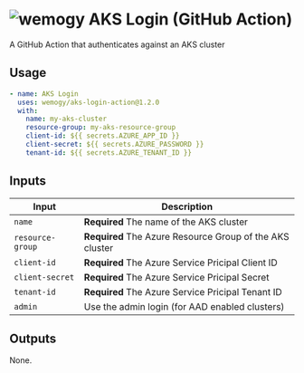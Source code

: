 # ![wemogy](https://wemogyimages.blob.core.windows.net/logos/wemogy-github-tiny.png) AKS Login (GitHub Action)

A GitHub Action that authenticates against an AKS cluster

## Usage

```yaml
- name: AKS Login
  uses: wemogy/aks-login-action@1.2.0
  with:
    name: my-aks-cluster
    resource-group: my-aks-resource-group
    client-id: ${{ secrets.AZURE_APP_ID }}
    client-secret: ${{ secrets.AZURE_PASSWORD }}
    tenant-id: ${{ secrets.AZURE_TENANT_ID }}
```

## Inputs

| Input            | Description                                  |
| ---------------- | -------------------------------------------- |
| `name`           | **Required** The name of the AKS cluster     |
| `resource-group` | **Required** The Azure Resource Group of the AKS cluster |
| `client-id` | **Required** The Azure Service Pricipal Client ID |
| `client-secret` | **Required** The Azure Service Pricipal Secret |
| `tenant-id` | **Required** The Azure Service Pricipal Tenant ID |
| `admin` | Use the admin login (for AAD enabled clusters) |

## Outputs

None.
